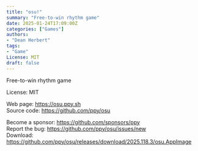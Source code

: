 ```yaml
---
title: "osu!"
summary: "Free-to-win rhythm game"
date: 2025-01-24T17:09:00Z
categories: ["Games"]
authors:
- "Dean Herbert"
tags: 
- "Game"
License: MIT
draft: false
---
```


Free-to-win rhythm game

License: MIT

Web page: <https://osu.ppy.sh>  
Source code: <https://github.com/ppy/osu>

Become a sponsor: <https://github.com/sponsors/ppy>  
Report the bug: <https://github.com/ppy/osu/issues/new>  
Download: <https://github.com/ppy/osu/releases/download/2025.118.3/osu.AppImage>

